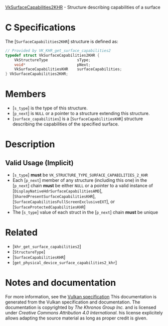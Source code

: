 [VkSurfaceCapabilities2KHR](https://www.khronos.org/registry/vulkan/specs/1.3-extensions/man/html/VkSurfaceCapabilities2KHR.html) - Structure describing capabilities of a surface

# C Specifications
The [`SurfaceCapabilities2KHR`] structure is defined as:
```c
// Provided by VK_KHR_get_surface_capabilities2
typedef struct VkSurfaceCapabilities2KHR {
    VkStructureType             sType;
    void*                       pNext;
    VkSurfaceCapabilitiesKHR    surfaceCapabilities;
} VkSurfaceCapabilities2KHR;
```

# Members
- [`s_type`] is the type of this structure.
- [`p_next`] is `NULL` or a pointer to a structure extending this structure.
- [`surface_capabilities`] is a [`SurfaceCapabilitiesKHR`] structure describing the capabilities of the specified surface.

# Description
## Valid Usage (Implicit)
-  [`s_type`] **must**  be `VK_STRUCTURE_TYPE_SURFACE_CAPABILITIES_2_KHR`
-    Each [`p_next`] member of any structure (including this one) in the [`p_next`] chain  **must**  be either `NULL` or a pointer to a valid instance of [`DisplayNativeHdrSurfaceCapabilitiesAMD`], [`SharedPresentSurfaceCapabilitiesKHR`], [`SurfaceCapabilitiesFullScreenExclusiveEXT`], or [`SurfaceProtectedCapabilitiesKHR`]
-    The [`s_type`] value of each struct in the [`p_next`] chain  **must**  be unique

# Related
- [`khr_get_surface_capabilities2`]
- [`StructureType`]
- [`SurfaceCapabilitiesKHR`]
- [`get_physical_device_surface_capabilities2_khr`]

# Notes and documentation
For more information, see the [Vulkan specification](https://www.khronos.org/registry/vulkan/specs/1.3-extensions/html/vkspec.html)
This documentation is generated from the Vulkan specification and documentation.
The documentation is copyrighted by *The Khronos Group Inc.* and is licensed under *Creative Commons Attribution 4.0 International*.
his license explicitely allows adapting the source material as long as proper credit is given.
        